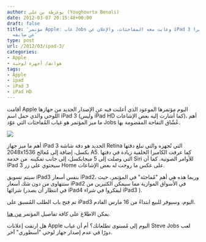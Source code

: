 ```yaml
---
author: يوغرطة بن علي (Youghourta Benali)
date: 2012-03-07 20:15:48+00:00
draft: false
title: 'مؤتمر Apple: غاب Jobs وغابت معه المفاجئات، والإعلان عن iPad 3 لا يختلف كثيرا
  عن سابقه'
type: post
url: /2012/03/ipad-3/
categories:
- Apple
- هواتف/ أجهزة لوحية
tags:
- Apple
- ipad
- iPad 3
- iPad HD
---
```


أقامت Apple اليوم مؤتمرها الموعود الذي أعلنت فيه عن الإصدار الجديد من جهازها اللوحي والذي حمل اسم iPad 3 (وليس iPad HD كما أشارت إليه بعض الإشاعات)، أهم ما ميز المؤتمر هو غياب المُفاجئات التي عوّد Jobs عُشّاق التفاحة المقضومة بها.




[![](http://www.it-scoop.com/wp-content/uploads/2012/03/apple-ipad-3.jpg)
](http://www.it-scoop.com/wp-content/uploads/2012/03/apple-ipad-3.jpg)




أهم ما ميز جهاز iPad 3 الجديد هو دقة شاشة Retina التي تُجهزه والتي تبلغ دقتها 2048x1536 بكسل، إضافة إلى مُعالج A5. كما عرفت الكاميرا الخلفية زيادة في دقتها التي وصلت إلى 5 ميجابكسل، إلى جانب تمكينه  من خدمة Siri للأوامر الصوتية. كما أن iPad 3 سيحتوي على زر Home على عكس ما روجت له بعض الإشاعات.




سيتم تسويق iPad3 بنفس أسعار iPad2، وربما هذه هي أهم "مُفاجئة" في المؤتمر، حيث ستتهاوى من دون شك أسعار iPad2 في الأسواق الموازية مما سيمكن الكثيرين من شرائها (في انتظار أن يصدر iPad4 ليفكروا في شراء iPad3 ).




تم فتح باب الطلب المُسبق على iPad3 اليوم، وسيوفر للبيع ابتداءً من 16 مارس القادم.




يمكن الاطلاع على كافة تفاصيل المؤتمر [من هنا](http://www.engadget.com/2012/03/07/apple-ipad-3-liveblog/).




هل ارتقت إعلانات Apple اليوم إلى مُستوى تطلعاتك؟ أم أن غياب Steve Jobs لعب دورًا في عدم إصدار جهاز لوحي "أسطوري" آخر.
